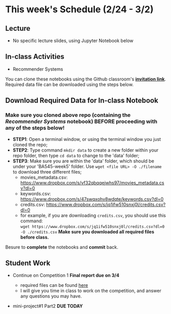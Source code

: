 # This week's Schedule (2/24 - 3/2)

## Lecture
+ No specific lecture slides, using Jupyter Notebook below

## In-class Activities
+ Recommender Systems

You can clone these notebooks using the Github classroom's [__invitation link__](https://classroom.github.com/a/75UoZVYz).
Required data file can be downloaded using the steps below.

## Download Required Data for In-class Notebook
### Make sure you cloned above repo (containing the _Recommender Systems_ notebook) __BEFORE__ proceeding with any of the steps below!
+ __STEP1__: Open a terminal window, or using the terminal window you just cloned the repo;
+ __STEP2__: Type command `mkdir data` to create a new folder within your repo folder, then type `cd data` to change to the 'data' folder;
+ __STEP3__: Make sure you are within the 'data' folder, which should be under your 'BA545-week5' folder. Use `wget <file URL> -O ./filename` </br> to download three different files;
  + movies_metadata.csv: https://www.dropbox.com/s/vf32qbqqejwhs97/movies_metadata.csv?dl=0
  + keywords.csv: https://www.dropbox.com/s/47swqxohv8wdqte/keywords.csv?dl=0
  + credits.csv: https://www.dropbox.com/s/jq1ifw510snxj0l/credits.csv?dl=0
  + for example, if you are downloading `credits.csv`, you should use this command: </br>
  `wget https://www.dropbox.com/s/jq1ifw510snxj0l/credits.csv?dl=0 -O ./credits.csv`
__Make sure you downloaded all required files before class.__

Besure to __complete__ the notebooks and __commit__ back.

## Student Work
+ Continue on Competition 1 __Final report due on 3/4__
  + required files can be found [here](https://github.com/fairfield-university-ba545/2019-Competition1)
  + I will give you time in class to work on the competition, and answer any questions you may have.

+ mini-project#1 Part2  __DUE TODAY__
